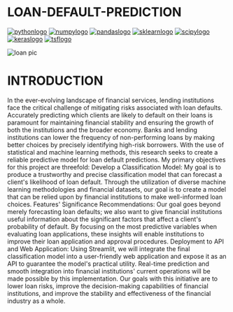 # LOAN-DEFAULT-PREDICTION
[![pythonlogo](https://github.com/Algora-NG/LOAN-DEFAULT-PREDICTION/assets/153315141/2a669e0c-03fa-40e5-8187-342d50fcfcb3)](https://www.python.org)
[![numpylogo](https://github.com/Algora-NG/LOAN-DEFAULT-PREDICTION/assets/153315141/9f100adf-aa57-4203-99d0-83251660f010)](https://numpy.org/)
[![pandaslogo](https://github.com/Algora-NG/LOAN-DEFAULT-PREDICTION/assets/153315141/39b3b535-105e-440d-b93b-e6d4d2165259)](https://pandas.pydata.org)
[![sklearnlogo](https://github.com/Algora-NG/LOAN-DEFAULT-PREDICTION/assets/153315141/34225b49-a9ec-4980-b985-81d2a7010e8a)](https://scikit-learn.org/stable)
[![scipylogo](https://github.com/Algora-NG/LOAN-DEFAULT-PREDICTION/assets/153315141/29ec7c2e-7544-4e18-b4b0-74e753bd15d4)](https://www.scipy.org)
[![keraslogo](https://github.com/Algora-NG/LOAN-DEFAULT-PREDICTION/assets/153315141/1b157a1c-8f8e-4174-b8eb-c60daf033a36)](https://keras.io)
[![tsflogo](https://github.com/Algora-NG/LOAN-DEFAULT-PREDICTION/assets/153315141/50e5a9ba-e78d-48f7-a9e3-b5b7902fe757)](https://www.tensorflow.org)


![loan pic](https://github.com/Algora-NG/LOAN-DEFAULT-PREDICTION/assets/153315141/b455b48a-fb1d-4db7-a118-f181697e8512)

# INTRODUCTION

In the ever-evolving landscape of financial services, lending institutions face the critical challenge of mitigating risks associated with loan defaults. Accurately predicting which clients are likely to default on their loans is paramount for maintaining financial stability and ensuring the growth of both the institutions and the broader economy. Banks and lending institutions can lower the frequency of non-performing loans by making better choices by precisely identifying high-risk borrowers. With the use of statistical and machine learning methods, this research seeks to create a reliable predictive model for loan default predictions.
My primary objectives for this project are threefold:
Develop a Classification Model: My goal is to produce a trustworthy and precise classification model that can forecast a client's likelihood of loan default. Through the utilization of diverse machine learning methodologies and financial datasets, our goal is to create a model that can be relied upon by financial institutions to make well-informed loan choices.
Features' Significance Recommendations: Our goal goes beyond merely forecasting loan defaults; we also want to give financial institutions useful information about the significant factors that affect a client's probability of default. By focusing on the most predictive variables when evaluating loan applications, these insights will enable institutions to improve their loan application and approval procedures.
Deployment to API and Web Application: Using Streamlit, we will integrate the final classification model into a user-friendly web application and expose it as an API to guarantee the model's practical utility. Real-time prediction and smooth integration into financial institutions' current operations will be made possible by this implementation.
Our goals with this initiative are to lower loan risks, improve the decision-making capabilities of financial institutions, and improve the stability and effectiveness of the financial industry as a whole.



 

